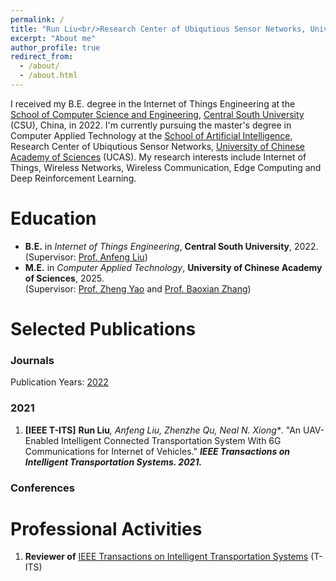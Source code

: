 ```yaml
---
permalink: /
title: "Run Liu<br/>Research Center of Ubiqutious Sensor Networks, University of Chinese Academy of Sciences"
excerpt: "About me"
author_profile: true
redirect_from: 
  - /about/
  - /about.html
---
```

I received my B.E. degree in the Internet of Things Engineering at the [School of Computer Science and Engineering](https://cse.csu.edu.cn/index.htm), [Central South University](https://www.csu.edu.cn/) (CSU), China, in 2022. I'm currently pursuing the master's degree in Computer Applied Technology at the [School of Artificial Intelligence](https://ai.ucas.ac.cn/index.php/zh-cn/), Research Center of Ubiqutious Sensor Networks, [University of Chinese Academy of Sciences](https://www.ucas.ac.cn/) (UCAS). My research interests include Internet of Things, Wireless Networks, Wireless Communication, Edge Computing and Deep Reinforcement Learning.

Education
======
* **B.E.** in _Internet of Things Engineering_, **Central South University**, 2022. <br/>(Supervisor: [Prof. Anfeng Liu](https://faculty.csu.edu.cn/anfengliu/zh_CN/index.htm))
* **M.E.** in _Computer Applied Technology_, **University of Chinese Academy of Sciences**, 2025. <br/>(Supervisor: [Prof. Zheng Yao](https://people.ucas.ac.cn/~yaozheng) and [Prof. Baoxian Zhang](https://people.ucas.ac.cn/~bxzhang))

Selected Publications
======
### Journals
<!-- **\[IEEE T-IV\]** <b>Run Liu</b><i>, Guosheng Huang, Zhenzhe Qu, Shaobo Zhang, Anfeng Liu*</i>. "A Computing and Communication System for Delay-aware Task Offloading in UAV-aided MEC-based Vehicular Network." <b><i>IEEE Transactions on Intelligent Vehicles. 2022.</i></b> -->
<!-- **\[IEEE T-IV\]** <b>Run Liu</b><i>, Zhenzhe Qu, Guosheng Huang, Mianxiong Dong, Tian Wang, Shaobo Zhang, Anfeng Liu*</i>. "DRL-UTPS: DRL-based Trajectory Planning for Unmanned Aerial Vehicles for Data Collection in Dynamic IoT Network." <b><i>IEEE Transactions on Intelligent Vehicles. 2022.</i></b> -->

Publication Years: [2022](#jump2022)

### <span id="jump2021">2021</span>

1. **\[IEEE T-ITS\]** <b>Run Liu</b><i>, Anfeng Liu, Zhenzhe Qu, Neal N. Xiong*</i>. "An UAV-Enabled Intelligent Connected Transportation System With 6G Communications for Internet of Vehicles." <b><i>IEEE Transactions on Intelligent Transportation Systems. 2021.</i></b>


### Conferences


Professional Activities
======
1. <b>Reviewer of</b> [IEEE Transactions on Intelligent Transportation Systems](https://ieee-itss.org/pub/t-its/) (T-ITS)
